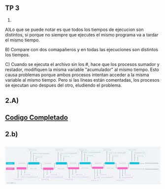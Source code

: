 ## TP 3
1)
A)Lo que se puede notar es que todos los tiempos de ejecucion son distintos, si porque no siempre que ejecutes el mismo programa va a tardar el mismo tiempo.

B) Compare con dos comapañeros y en todas las ejecuciones son distintos los tiempos.

C) Cuando se ejecuta el archivo sin los #, hace que los procesos sumador y restador, modifiquen la misma variable "acumulador" al mismo tiempo. Esto causa problemas porque ambos procesos intentan acceder a la misma variable al mismo tiempo. Pero si las líneas están comentadas, los procesos se ejecutan uno despues del otro, eludiendo el problema.

<h2>2.A)<h2>
<a href="./Punto2/on_race_condition/con_race_condition.c" >Codigo Completado</a>

<h2>2.b)<h2>

<img src="./Punto2/on_race_condition/punto2B.jpeg">
